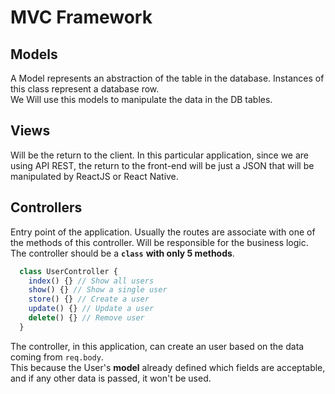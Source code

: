 # MVC Framework


## Models

A Model represents an abstraction of the table in the database. Instances of this class represent a database row.<br>
We Will use this models to manipulate the data in the DB tables.<br>

## Views

Will be the return to the client. In this particular application, since we are using API REST, the return to the front-end will be just a JSON that will be manipulated by ReactJS or React Native.

## Controllers
Entry point of the application. Usually the routes are associate with one of the methods of this controller. Will be responsible for the business logic. <br>
The controller should be a **`class`** **with only 5 methods**.
```javascript
  class UserController {
    index() {} // Show all users
    show() {} // Show a single user
    store() {} // Create a user
    update() {} // Update a user
    delete() {} // Remove user
  }
```

The controller, in this application, can create an user based on the data coming from `req.body`.<br>
This because the User's **model** already defined which fields are acceptable, and if any other data is passed, it won't be used.



